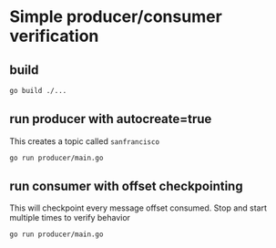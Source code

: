 # Simple producer/consumer verification


## build

```sh
go build ./...
```


## run producer with autocreate=true

This creates a topic called `sanfrancisco`

```sh
go run producer/main.go 
```


## run consumer with offset checkpointing

This will checkpoint every message offset consumed.
Stop and start multiple times to verify behavior

```sh
go run producer/main.go 
```
